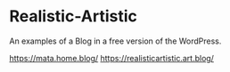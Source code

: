 # Realistic-Artistic
An examples of a Blog in a free version of the WordPress.

https://mata.home.blog/
https://realisticartistic.art.blog/

